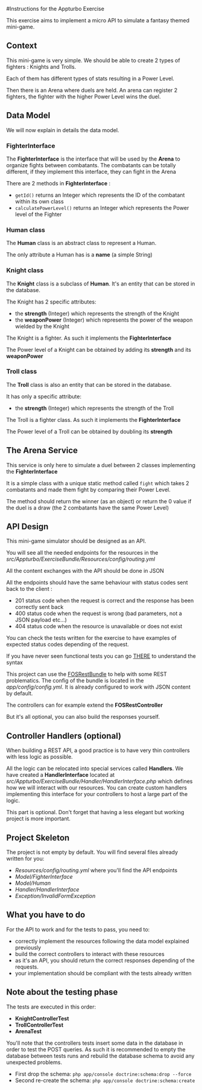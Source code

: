 #Instructions for the Appturbo Exercise

This exercise aims to implement a micro API to simulate a fantasy themed mini-game.

## Context
This mini-game is very simple. We should be able to create 2 types
of fighters : Knights and Trolls.

Each of them has different types of stats resulting in a Power Level.

Then there is an Arena where duels are held. An arena can register 2 fighters,
the fighter with the higher Power Level wins the duel.

## Data Model
We will now explain in details the data model.

### FighterInterface
The **FighterInterface** is the interface that will be used by the **Arena** to organize fights 
between combatants. The combatants can be totally different, if they implement this interface, they can fight in the Arena

There are 2 methods in **FighterInterface** :

* `getId()` returns an Integer which represents the ID of the combatant within its own class
* `calculatePowerLevel()` returns an Integer which represents the Power level of the Fighter


### Human class ###
The **Human** class is an abstract class to represent a Human.

The only attribute a Human has is a **name** (a simple String)

### Knight class ###
The **Knight** class is a subclass of **Human**. It's an entity that can be stored in the database.

The Knight has 2 specific attributes:

* the **strength** (Integer) which represents the strength of the Knight
* the **weaponPower** (Integer) which represents the power of the weapon wielded by the Knight

The Knight is a fighter. As such it implements the **FighterInterface**

The Power level of a Knight can be obtained by adding its **strength** and its **weaponPower**


### Troll class ###
The **Troll** class is also an entity that can be stored in the database.

It has only a specific attribute:

* the **strength** (Integer) which represents the strength of the Troll

The Troll is a fighter class. As such it implements the **FighterInterface**

The Power level of a Troll can be obtained by doubling its **strength**

## The Arena Service
This service is only here to simulate a duel between 2 classes implementing the **FighterInterface** 

It is a simple class with a unique static method called `fight` which takes 2 combatants and made them fight
by comparing their Power Level.

The method should return the winner (as an object) or return the 0 value if the duel is a draw (the
2 combatants have the same Power Level)

## API Design
This mini-game simulator should be designed as an API.

You will see all the needed endpoints for the resources in the 
*src/Appturbo/ExerciseBundle/Resources/config/routing.yml*

All the content exchanges with the API should be done in JSON

All the endpoints should have the same behaviour with status codes
sent back to the client :

* 201 status code when the request is correct and the response has been correctly sent back
* 400 status code when the request is wrong (bad parameters, not a JSON payload etc...)
* 404 status code when the resource is unavailable or does not exist

You can check the tests written for the exercise to have examples of expected status codes depending of the request.

If you have never seen functional tests you can go [THERE](http://symfony.com/fr/doc/current/book/testing.html) to understand the syntax

This project can use the [FOSRestBundle](https://github.com/FriendsOfSymfony/FOSRestBundle) to help with some REST problematics.
The config of the bundle is located in the *app/config/config.yml*. It is already configured to work with JSON content by default.

The controllers can for example extend the **FOSRestController**

But it's all optional, you can also build the responses yourself.

## Controller Handlers (optional)
When building a REST API, a good practice is to have very thin controllers with less logic as possible.

All the logic can be relocated into special services called **Handlers**.
We have created a **HandlerInterface** located at *src/Appturbo/ExerciseBundle/Handler/HandlerInterface.php* which defines how we will interact with our resources. 
You can create custom handlers implementing this interface for your controllers to host a large part of the logic.

This part is optional. Don't forget that having a less elegant but working project is more important. 


## Project Skeleton
The project is not empty by default. You will find several files already written for you:

* *Resources/config/routing.yml* where you'll find the API endpoints
* *Model/FighterInterface*
* *Model/Human*
* *Handler/HandlerInterface*
* *Exception/InvalidFormException*




## What you have to do ##
For the API to work and for the tests to pass, you need to:

* correctly implement the resources following the data model explained previously
* build the correct controllers to interact with these resources
* as it's an API, you should return the correct responses depending of the requests.
* your implementation should be compliant with the tests already written


## Note about the testing phase
The tests are executed in this order:

* **KnightControllerTest**
* **TrollControllerTest**
* **ArenaTest**

You'll note that the controllers tests insert some data in the database in order to test the POST queries.
As such it is recommended to empty the database between tests runs and rebuild the database schema to avoid any unexpected problems.

* First drop the schema: `php app/console doctrine:schema:drop --force`
* Second re-create the schema: `php app/console doctrine:schema:create`